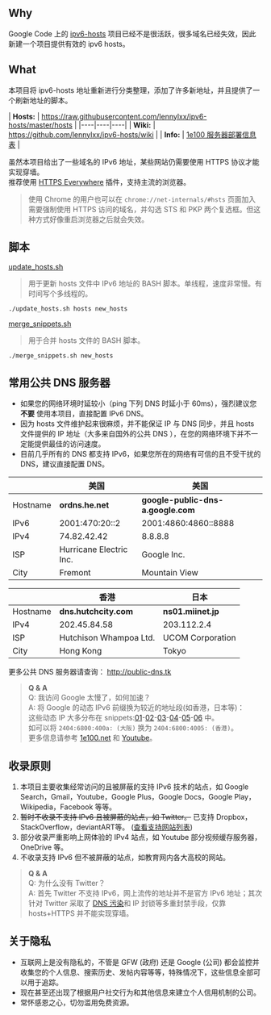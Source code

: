 Why
----
Google Code 上的 [ipv6-hosts](https://code.google.com/p/ipv6-hosts) 项目已经不是很活跃，很多域名已经失效，因此新建一个项目提供有效的 ipv6 hosts。

What
----
本项目将 ipv6-hosts 地址重新进行分类整理，添加了许多新地址，并且提供了一个刷新地址的脚本。

| **Hosts:** | https://raw.githubusercontent.com/lennylxx/ipv6-hosts/master/hosts |
|----|----|----|
| **Wiki:** | https://github.com/lennylxx/ipv6-hosts/wiki |
| **Info:** | <a href="https://docs.google.com/spreadsheets/d/1a5HI0lkc1TycJdwJnCVDVd3x6_gemI3CQhNHhdsVmP8" target="_blank">1e100 服务器部署信息表</a> |

虽然本项目给出了一些域名的 IPv6 地址，某些网站仍需要使用 HTTPS 协议才能实现穿墙。  
推荐使用 [HTTPS Everywhere](https://www.eff.org/https-everywhere) 插件，支持主流的浏览器。

> 使用 Chrome 的用户也可以在 `chrome://net-internals/#hsts` 页面加入需要强制使用 HTTPS 访问的域名，并勾选 STS 和 PKP 两个复选框。但这种方式好像重启浏览器之后就会失效。

脚本
----
[update_hosts.sh](update_hosts.sh) 
> 用于更新 hosts 文件中 IPv6 地址的 BASH 脚本。单线程，速度非常慢。有时间写个多线程的。

```
./update_hosts.sh hosts new_hosts
```
[merge_snippets.sh](merge_snippets.sh) 
> 用于合并 hosts 文件的 BASH 脚本。

```
./merge_snippets.sh new_hosts
```

常用公共 DNS 服务器
----
* 如果您的网络环境时延较小（ping 下列 DNS 时延小于 60ms），强烈建议您 **不要** 使用本项目，直接配置 IPv6 DNS。  
* 因为 hosts 文件维护起来很麻烦，并不能保证 IP 与 DNS 同步，并且 hosts 文件提供的 IP 地址（大多来自国外的公共 DNS ），在您的网络环境下并不一定能提供最佳的访问速度。  
* 目前几乎所有的 DNS 都支持 IPv6，如果您所在的网络有可信的且不受干扰的 DNS，建议直接配置 DNS。

|          |          美国           |         美国         |
| -------- | ----------------------- | -------------------- |
| Hostname | **ordns.he.net**        | **google-public-dns-a.google.com** |
| IPv6     | 2001:470:20::2          | 2001:4860:4860::8888 | 
| IPv4     | 74.82.42.42             | 8.8.8.8              |
| ISP      | Hurricane Electric Inc. | Google Inc.          |
| City     | Fremont                 | Mountain View        |

|          |          香港          |        日本        |
| -------- | ---------------------- | ------------------ |
| Hostname | **dns.hutchcity.com**  | **ns01.miinet.jp** |
| IPv4     | 202.45.84.58           | 203.112.2.4        |
| ISP      | Hutchison Whampoa Ltd. | UCOM Corporation   |
| City     | Hong Kong              | Tokyo              |

更多公共 DNS 服务器请查询： http://public-dns.tk

> **Q & A**  
Q: 我访问 Google 太慢了，如何加速？  
A: 将 Google 的动态 IPv6 前缀换为较近的地址段(如香港，日本等)：  
这些动态 IP 大多分布在 snippets:[01](snippets/01_google.txt)-[02](snippets/02_l.google.txt)-[03](snippets/03_adwords.txt)-[04](snippets/04_android.txt)-[05](snippets/05_bigcache.txt)-[06](snippets/06_googleusercontent.txt) 中。  
如可以将 `2404:6800:400a: (大阪)` 换为 `2404:6800:4005: (香港)`。  
更多信息请参考 [1e100.net](https://github.com/lennylxx/ipv6-hosts/wiki/1e100.net) 和 [Youtube](https://github.com/lennylxx/ipv6-hosts/wiki/Youtube)。
	 
收录原则
----
1. 本项目主要收集经常访问的且被屏蔽的支持 IPv6 技术的站点，如 Google Search，Gmail，Youtube，Google Plus，Google Docs，Google Play，Wikipedia，Facebook 等等。
2. ~~暂时不收录不支持 IPv6 且被屏蔽的站点，如 Twitter。~~ 已支持 Dropbox，StackOverflow，deviantART等。
   ([查看支持网站列表](https://github.com/lennylxx/ipv6-hosts/wiki/CDN-Services))
3. 部分收录严重影响上网体验的 IPv4 站点，如 Youtube 部分视频缓存服务器，OneDrive 等。
4. 不收录支持 IPv6 但不被屏蔽的站点，如教育网内各大高校的网站。  

> **Q & A**  
Q: 为什么没有 Twitter？  
A: 首先 Twitter 不支持 IPv6，网上流传的地址并不是官方 IPv6 地址；其次针对 Twitter 采取了 [DNS 污染](https://github.com/lennylxx/ipv6-hosts/wiki/DNS-spoofing)和 IP 封锁等多重封禁手段，仅靠 hosts+HTTPS 并不能实现穿墙。 

关于隐私
----
* 互联网上是没有隐私的，不管是 GFW (政府) 还是 Google (公司) 都会监控并收集您的个人信息、搜索历史、发帖内容等等，特殊情况下，这些信息全部可以用于追踪。
* 现在甚至还出现了根据用户社交行为和其他信息来建立个人信用机制的公司。
* 常怀感恩之心，切勿滥用免费资源。
